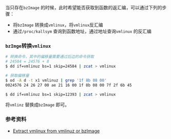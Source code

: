 当只存在`bzImage` 的时候，此时希望能否获取到函数的返汇编，可以通过下列的步骤：

* 将`bzImage` 转换成`vmlinux`，将`vmlinux`反汇编
* 通过`/proc/kallsym` 查询到函数地址，通过地址查询`vmlinux` 的反汇编



### `bzImge`转换`vmlinux`

```bash
# 转换命令，其中的偏移量需要通过后边的命令获取
# 24584 = 24576 + 8
$ dd if=vmlinuz bs=1 skip=24584 | zcat > vmlinux

# 获取偏移量
$ od -A d -t x1 vmlinuz | grep '1f 8b 08 00'
0024576 24 26 27 00 ae 21 16 00 1f 8b 08 00 7f 2f 6b 45

$ dd if=vmlinuz bs=1 skip=12393 | zcat > vmlinux
```

将`vmlinz` 替换成`bzImage` 即可。


### 参考资料

* [Extract vmlinux from vmlinuz or bzImage](https://stackoverflow.com/questions/12002315/extract-vmlinux-from-vmlinuz-or-bzimage)


